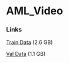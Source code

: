 # AML_Video

### Links
[Train Data](https://filedn.com/l0kNCNuXuEq70c3iUHsXxJ7/train.tar) (2.6 GB)

[Val Data](https://filedn.com/l0kNCNuXuEq70c3iUHsXxJ7/val.tar) (1.1 GB)
 
